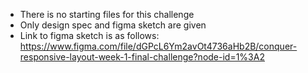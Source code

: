 - There is no starting files for this challenge
- Only design spec and figma sketch are given
- Link to figma sketch is as follows:  
  https://www.figma.com/file/dGPcL6Ym2avOt4736aHb2B/conquer-responsive-layout-week-1-final-challenge?node-id=1%3A2
